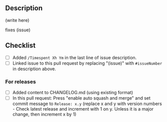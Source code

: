 
## Description 

(write here)

fixes (issue)

## Checklist

- [ ] Added ```/Timespent Xh Ym``` in the last line of issue description.
- [ ] Linked issue to this pull request by replacing "(issue)" with ```#issueNumber``` in description above.

### For releases

- [ ] Added content to CHANGELOG.md (using existing format)
- [ ] In this pull request: Press "enable auto squash and merge" and set commit message to ```Release: x.y``` (replace x and y with version numbers - Check latest release and increment with 1 on y. Unless it is a major change, then increment x by 1)
